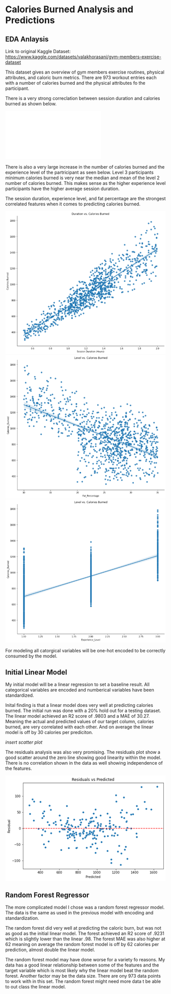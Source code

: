 # Calories Burned Analysis and Predictions

## EDA Anlaysis
Link to original Kaggle Dataset: https://www.kaggle.com/datasets/valakhorasani/gym-members-exercise-dataset

This dataset gives an overview of gym members exercise routines, physical attributes, and caloric burn metrics. There are 973 workout entries each with a number of calories burned and the physical attributes fo the participant.

There is a very strong correclation between session duration and calories burned as shown below.

![duration scatter](images/cals_vs_duration_scat.pdf)<br>

There is also a very large increase in the number of calories burned and the experience level of the partricipant as seen below. Level 3 participants minimum calories burned is very near the median and mean of the level 2 number of calories burned. This makes sense as the higher experience level participants have the higher average session duration. 

The session duration, experience level, and fat percentage are the strongest correlated features when it comes to predicting calories burned. 

![duration](images/duration_vs_cals.png)<br>
![fat](images/fat_vs_cals.png)<br>
![level](images/level_vs_cals.png)<br>

For modeling all catorgical variables will be one-hot encoded to be correctly consumed by the model.

## Initial Linear Model
My initial model will be a linear regression to set a baseline result. All categorical variables are encoded and numberical variables have been standardized.<br>

Inital finding is that a linear model does very well at predicting calories burned. The initial run was done with a 20% hold out for a testing dataset. The linear model achieved an R2 score of .9803 and a MAE of 30.27. Meaning the actual and predicted values of our target column, calories burned, are very correlated with each other. And on average the linear model is off by 30 calories per prediciton. <br>

*insert scatter plot*

The residuals analysis was also very promising. The residuals plot show a good scatter around the zero line showing good linearity within the model. There is no correlation shown in the data as well showing independence of the features. <br>

![Linear Residuals](images/linear_residuals.png "Linear Residuals")

## Random Forest Regressor
The more complicated model I chose was a random forest regressor model. The data is the same as used in the previous model with encoding and standardization. 

The random forest did very well at predicting the caloric burn, but was not as good as the initial linear model. The forest achieved an R2 score of .9231 which is slightly lower than the linear .98. The forest MAE was also higher at 62 meaning on average the random forest model is off by 62 calories per prediction, almost double the linear model. 

The random forest model may have done worse for a variety fo reasons. My data has a good linear relationship between some of the features and the target variable which is most likely why the linear model beat the random forest. Another factor may be the data size. There are ony 973 data points to work with in this set. The random forest might need more data t be able to out class the linear model. 